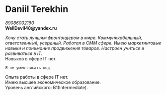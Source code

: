 # Daniil Terekhin
*89086002160*  
__WellDevil48@yandex.ru__  

_Хочу стать лучшим фронтэндером в мире. Коммуникабельный, ответственный, усердный. Работал в СММ сфере. Имею маркетинговые навыки и понимание продвижения товаров. Настроен учиться и развиваться в IT._  
Навыков в сфере IT нет.  
```
Я не умею писать код
```  
Опыта работы в сфере IT нет.  
Имею высшее экономическое образование.  
Уровень английского: B1(Intermediate).  